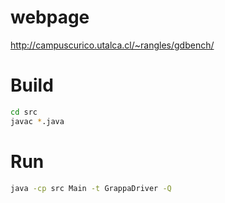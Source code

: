 # webpage
http://campuscurico.utalca.cl/~rangles/gdbench/

# Build
```sh
cd src
javac *.java
```

# Run
```sh
java -cp src Main -t GrappaDriver -Q
```
